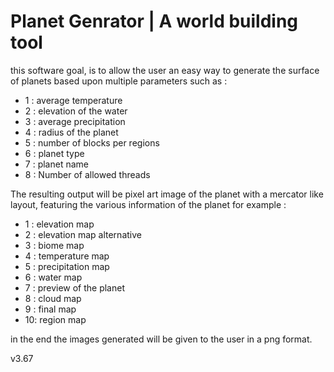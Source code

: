 # Planet Genrator | A world building tool

this software goal, is to allow the user an easy way to 
generate the surface of planets based upon multiple parameters
such as :
 - 1 : average temperature
 - 2 : elevation of the water
 - 3 : average precipitation
 - 4 : radius of the planet
 - 5 : number of blocks per regions
 - 6 : planet type
 - 7 : planet name
 - 8 : Number of allowed threads

The resulting output will be pixel art image of the planet
with a mercator like layout, featuring the various information 
of the planet for example :
 - 1 : elevation map
 - 2 : elevation map alternative
 - 3 : biome map
 - 4 : temperature map
 - 5 : precipitation map
 - 6 : water map
 - 7 : preview of the planet
 - 8 : cloud map
 - 9 : final map
 - 10: region map

in the end the images generated will be given to the user in a png format.

v3.67